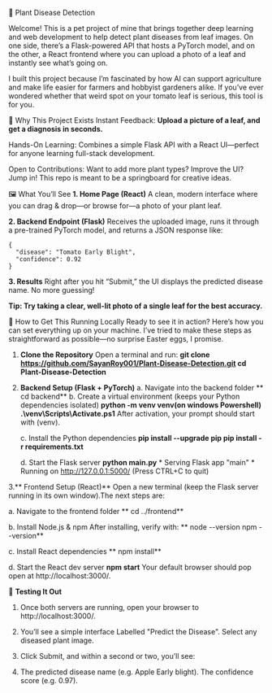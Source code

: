 🌿 Plant Disease Detection

Welcome! This is a pet project of mine that brings together deep learning and web development to help detect plant diseases from leaf images. On one side, there’s a Flask-powered API that hosts a PyTorch model, and on the other, a React frontend where you can upload a photo of a leaf and instantly see what’s going on.

I built this project because I’m fascinated by how AI can support agriculture and make life easier for farmers and hobbyist gardeners alike. If you’ve ever wondered whether that weird spot on your tomato leaf is serious, this tool is for you.

🌱 Why This Project Exists
Instant Feedback: **Upload a picture of a leaf, and get a diagnosis in seconds.**

Hands-On Learning: Combines a simple Flask API with a React UI—perfect for anyone learning full-stack development.

Open to Contributions: Want to add more plant types? Improve the UI? Jump in! This repo is meant to be a springboard for creative ideas.

🖼️ What You’ll See
**1. Home Page (React)**
A clean, modern interface where you can drag & drop—or browse for—a photo of your plant leaf.

**2. Backend Endpoint (Flask)**
Receives the uploaded image, runs it through a pre-trained PyTorch model, and returns a JSON response like:

    {
      "disease": "Tomato Early Blight",
      "confidence": 0.92
    }
   
**3. Results**
Right after you hit “Submit,” the UI displays the predicted disease name. No more guessing!

**Tip: Try taking a clear, well-lit photo of a single leaf for the best accuracy.**

🔨 How to Get This Running Locally
Ready to see it in action? Here’s how you can set everything up on your machine. I’ve tried to make these steps as straightforward as possible—no surprise Easter eggs, I promise.

1. **Clone the Repository**
  Open a terminal and run:
      **git clone https://github.com/SayanRoy001/Plant-Disease-Detection.git
      cd Plant-Disease-Detection**

2. **Backend Setup (Flask + PyTorch)**
   a. Navigate into the backend folder
                    **  cd backend**
   b. Create a virtual environment (keeps your Python dependencies isolated)
                      **python -m venv venv(on windows Powershell)
                      .\venv\Scripts\Activate.ps1**
          After activation, your prompt should start with (venv).

   c. Install the Python dependencies
                     **pip install --upgrade pip
                     pip install -r requirements.txt**

   d. Start the Flask server
                      **python main.py**
                  * Serving Flask app "main"
                  * Running on http://127.0.0.1:5000/ (Press CTRL+C to quit)

3.** Frontend Setup (React)**
    Open a new terminal (keep the Flask server running in its own window).The next steps are:

   a. Navigate to the frontend folder
                  **  cd ../frontend**
   
   b. Install Node.js & npm
        After installing, verify with:
                   ** node --version
                    npm --version**
   
   c. Install React dependencies
                 **   npm install**

   d. Start the React dev server
                    **npm start**
              Your default browser should pop open at http://localhost:3000/.

🧪 **Testing It Out**
1. Once both servers are running, open your browser to http://localhost:3000/.

2. You’ll see a simple interface Labelled "Predict the Disease". Select any diseased plant image.

3. Click Submit, and within a second or two, you’ll see:

4. The predicted disease name (e.g. Apple Early blight).
   The confidence score (e.g. 0.97).


